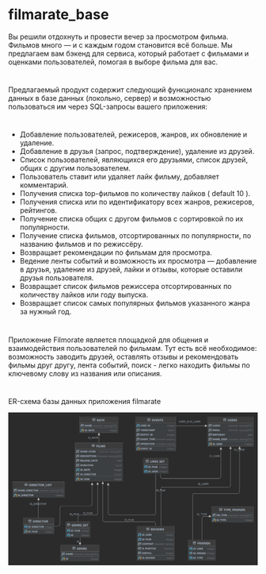 # filmarate_base
Вы решили отдохнуть и провести вечер за просмотром фильма. 
Фильмов много — и с каждым годом становится всё больше.
Мы предлагаем вам бэкенд для сервиса, который работает с фильмами и оценками пользователей, 
помогая в выборе фильма для вас.
#
Предлагаемый продукт  содержит следующий функционалс хранением данных в базе данных (локольно, сервер)
и возможностью  пользоваться  им  через SQL-запросы вашего приложения:
#
- Добавление пользователей, режисеров, жанров, их обновление и удаление.
- Добавление в друзья (запрос, подтверждение), удаление из друзей.
- Список пользователей, являющихся его друзьями, список друзей, общих с другим пользователем.
- Пользователь ставит или удаляет лайк фильму, добавляет комментарий.
- Получения списка top-фильмов по количеству лайков ( default 10 ).
- Получения списка или по идентификатору всех жанров, режисеров, рейтингов.
- Получение списка общих с другом фильмов с сортировкой по их популярности.
- Получение списка фильмов, отсортированных по популярности, по названию фильмов и по режиссёру.
- Возвращает рекомендации по фильмам для просмотра.
- Ведение ленты событий и возможность их просмотра — добавление в друзья, удаление из друзей,
  лайки и отзывы, которые оставили друзья пользователя.
- Возвращает список фильмов режиссера отсортированных по количеству лайков или году выпуска.
- Возвращает список самых популярных фильмов указанного жанра за нужный год.
#
Приложение Filmorate является площадкой для общения и взаимодействия пользователей по фильмам.
Тут есть всё необходимое: возможность заводить друзей, оставлять отзывы и рекомендовать фильмы друг другу, 
лента событий, поиск - легко находить фильмы по ключевому слову из названия или описания.
#
ER-схема базы данных приложения filmarate

<picture>
  <source media="(prefers-color-scheme: dark)" srcset="https://github.com/Pawel070/java-filmorate/blob/eb879d8ae965be7d2c7a6e99752068b816fdeafa/FILMORATE_SHEMA.png">
  <source media="(prefers-color-scheme: light)" srcset="https://github.com/Pawel070/java-filmorate/blob/eb879d8ae965be7d2c7a6e99752068b816fdeafa/FILMORATE_SHEMA.png">
  <img alt="Filmarate project database schema" src="https://github.com/Pawel070/java-filmorate/blob/eb879d8ae965be7d2c7a6e99752068b816fdeafa/FILMORATE_SHEMA.png">
</picture>
